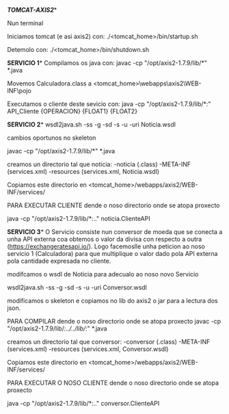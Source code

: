 *******TOMCAT-AXIS2********

Nun terminal

Iniciamos tomcat (e asi axis2) con:
./<tomcat_home>/bin/startup.sh

Detemolo con:
./<tomcat_home>/bin/shutdown.sh

********SERVICIO 1*********
Compilamos os java con:
javac -cp "/opt/axis2-1.7.9/lib/*" *.java

Movemos Calculadora.class a <tomcat_home>\webapps\axis2\WEB-INF\pojo

Executamos o cliente deste sevicio con:
java -cp "/opt/axis2-1.7.9/lib/*:" API_Cliente {OPERACION} {FLOAT1} {FLOAT2}

********SERVICIO 2*********
wsdl2java.sh -ss -g -sd -s -u -uri Noticia.wsdl

cambios oportunos no skeleton

javac -cp "/opt/axis2-1.7.9/lib/*" *.java

creamos un directorio tal que
    noticia:
        -noticia (.class)
        -META-INF (services.xml)
        -resources (services.xml, Noticia.wsdl)

Copiamos este directorio en <tomcat_home>/webapps/axis2/WEB-INF/services/

PARA EXECUTAR CLIENTE dende o noso directorio onde se atopa proxecto

java -cp "/opt/axis2-1.7.9/lib/*:.." noticia.ClienteAPI

********SERVICIO 3*********
O Servicio consiste nun conversor de moeda que se conecta a unha API externa coa obtemos o valor da divisa con respecto a outra (https://exchangeratesapi.io/).
Logo facemoslle unha peticion ao noso servicio 1 (Calculadora) para que multiplique o valor dado pola API externa pola cantidade expresada no cliente.

modifcamos o wsdl de Noticia para adecualo ao noso novo Servicio

wsdl2java.sh -ss -g -sd -s -u -uri Conversor.wsdl

modificamos o skeleton e copiamos no lib do axis2 o jar para a lectura dos json.

PARA COMPILAR dende o noso directorio onde se atopa proxecto
javac -cp "/opt/axis2-1.7.9/lib/*:../../lib/*:" *.java

creamos un directorio tal que
    conversor:
        -conversor (.class)
        -META-INF (services.xml)
        -resources (services.xml, Conversor.wsdl)

Copiamos este directorio en <tomcat_home>/webapps/axis2/WEB-INF/services/

PARA EXECUTAR O NOSO CLIENTE dende o noso directorio onde se atopa proxecto

java -cp "/opt/axis2-1.7.9/lib/*:.." conversor.ClienteAPI
